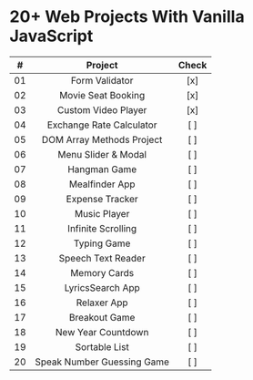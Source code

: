 # 20+ Web Projects With Vanilla JavaScript

|   #   |          Project           | Check |
| :---: | :------------------------: | :---: |
|  01   |       Form Validator       |  [x]  |
|  02   |     Movie Seat Booking     |  [x]  |
|  03   |    Custom Video Player     |  [x]  |
|  04   |  Exchange Rate Calculator  |  [ ]  |
|  05   | DOM Array Methods Project  |  [ ]  |
|  06   |    Menu Slider & Modal     |  [ ]  |
|  07   |        Hangman Game        |  [ ]  |
|  08   |       Mealfinder App       |  [ ]  |
|  09   |      Expense Tracker       |  [ ]  |
|  10   |        Music Player        |  [ ]  |
|  11   |     Infinite Scrolling     |  [ ]  |
|  12   |        Typing Game         |  [ ]  |
|  13   |     Speech Text Reader     |  [ ]  |
|  14   |        Memory Cards        |  [ ]  |
|  15   |      LyricsSearch App      |  [ ]  |
|  16   |        Relaxer App         |  [ ]  |
|  17   |       Breakout Game        |  [ ]  |
|  18   |     New Year Countdown     |  [ ]  |
|  19   |       Sortable List        |  [ ]  |
|  20   | Speak Number Guessing Game |  [ ]  |
